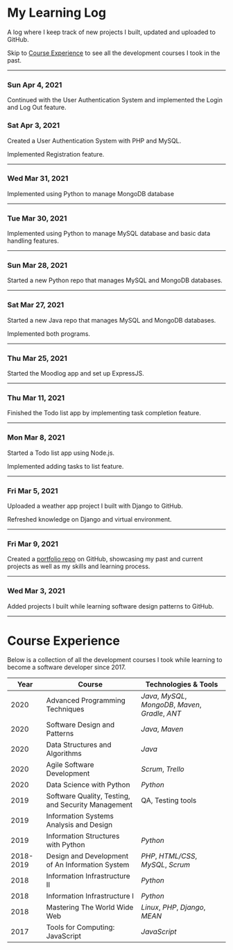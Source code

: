 # My Learning Log
A log where I keep track of new projects I built, updated and uploaded to GitHub.

Skip to [Course Experience](#course-experience) to see all the development courses I took in the past.
________________

### Sun Apr 4, 2021
Continued with the User Authentication System and implemented the Login and Log Out feature.

### Sat Apr 3, 2021
Created a User Authentication System with PHP and MySQL.

Implemented Registration feature.
________________

### Wed Mar 31, 2021
Implemented using Python to manage MongoDB database
________________

### Tue Mar 30, 2021
Implemented using Python to manage MySQL database and basic data handling features.
________________

### Sun Mar 28, 2021
Started a new Python repo that manages MySQL and MongoDB databases.
________________

### Sat Mar 27, 2021
Started a new Java repo that manages MySQL and MongoDB databases.

Implemented both programs.
________________

### Thu Mar 25, 2021
Started the Moodlog app and set up ExpressJS.
________________

### Thu Mar 11, 2021
Finished the Todo list app by implementing task completion feature.
________________

### Mon Mar 8, 2021
Started a Todo list app using Node.js.

Implemented adding tasks to list feature.
________________

### Fri Mar 5, 2021
Uploaded a weather app project I built with Django to GitHub.

Refreshed knowledge on Django and virtual environment.
________________

### Fri Mar 9, 2021
Created a [portfolio repo](https://github.com/lanyshi/portfolio) on GitHub, showcasing my past and current projects as well as my skills and learning process.
________________

### Wed Mar 3, 2021
Added projects I built while learning software design patterns to GitHub.
________________

# Course Experience

Below is a collection of all the development courses I took while learning to become a software developer since 2017.

Year|Course|Technologies & Tools
----|-------|-----------------------
2020|Advanced Programming Techniques|_Java_, _MySQL_, _MongoDB_, _Maven_, _Gradle_, _ANT_
2020|Software Design and Patterns|_Java_, _Maven_
2020|Data Structures and Algorithms|_Java_
2020|Agile Software Development|_Scrum_, _Trello_
2020|Data Science with Python|_Python_
2019|Software Quality, Testing, and Security Management| QA, Testing tools
2019|Information Systems Analysis and Design|
2019|Information Structures with Python|_Python_
2018-2019|Design and Development of An Information System|_PHP_, _HTML/CSS_, _MySQL_, _Scrum_
2018|Information Infrastructure II|_Python_
2018|Information Infrastructure I|_Python_
2018|Mastering The World Wide Web|_Linux_, _PHP_, _Django_, _MEAN_
2017|Tools for Computing: JavaScript|_JavaScript_

